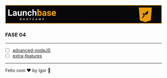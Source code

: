 <div style="text-align: center;">
  <a href="#">
    <img alt="LaunchBase" src="../.github/logo.jpg"/>
  </a>
</div>

### **FASE 04**

---

- [ ] [advanced-nodeJS](./advanced-nodeJS)
- [ ] [extra-features](./extra-features)

---

Feito com ❤ by Igor 🖖